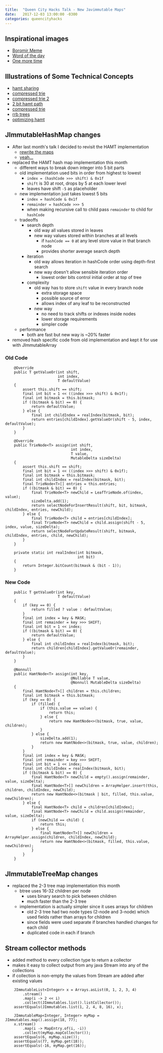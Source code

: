 ```yaml
---
title:  "Queen City Hacks Talk - New Javimmutable Maps"
date:   2017-12-03 13:00:00 -0300
categories: queencityhacks
---
```

## Inspirational images

- [Boromir Meme](http://vitiy.info/wp-content/uploads/2015/06/immutability.png)
- [Word of the day](https://i.pinimg.com/originals/28/e6/61/28e66144939c77ddb63b6fe528fd34a2.jpg)
- [One more time](http://jr0cket.co.uk/slides/images/mutable-state-reservior-dogs-say-mutable-state-one-more-time.png)


## Illustrations of Some Technical Concepts
- [hamt sharing](http://images.slideplayer.com/28/9400728/slides/slide_21.jpg)
- [compressed trie](https://image.slidesharecdn.com/harshitagarwal11100en006semminarppt-150510121220-lva1-app6892/95/suffix-tree-and-suffix-array-8-638.jpg?cb=1431260294)
- [compressed trie 2](http://img.blog.csdn.net/20151111171557146?watermark/2/text/aHR0cDovL2Jsb2cuY3Nkbi5uZXQv/font/5a6L5L2T/fontsize/400/fill/I0JBQkFCMA==/dissolve/70/gravity/Center)
- [2 bit hamt path](http://moaazsidat.com/assets/react-immutable/02-BitmappedArrayTrie.gif)
- [compressed trie](http://www.csie.ntnu.edu.tw/~u91029/Trie6.png)
- [rrb trees](https://infoscience.epfl.ch/record/169879/files/RMTrees.pdf)
- [optimizing hamt](https://michael.steindorfer.name/publications/oopsla15.pdf)


## JImmutableHashMap changes

- After last month's talk I decided to revisit the HAMT implementation
    - [rewrite the maps](https://cdn.meme.am/instances/250x250/67313034/rewrite-all-the-maps.jpg)
    - [yeah...](https://memegenerator.net/img/instances/500x/62231893/yeah-if-you-could-just-rewrite-all-that-code-asap-thatd-be-greaaaaat.jpg)
- replaced the HAMT hash map implementation this month
    - different ways to break down integer into 5 bit parts
    - old implementation used bits in order from highest to lowest
        - `index = (hashCode >>> shift) & 0x1f`
        - `shift` is 30 at root, drops by 5 at each lower level
        - leaves have shift `-5` as placeholder
    - new implementation just takes lowest 5 bits
        - `index = hashCode & 0x1f`
        - `remainder = hashCode >>> 5`
        - when making recursive call to child pass `remainder` to child for `hashCode`
    - tradeoffs
        - search depth
            - old way all values stored in leaves
            - new way values stored within branches at all levels
                - if `hashCode == 0` at any level store value in that branch node
                - provides shorter average search depth
        - iteration
            - old way allows iteration in hashCode order using depth-first search
            - new way doesn't allow sensible iteration order
                - lowest order bits control initial order at top of tree
        - complexity
            - old way has to store `shift` value in every branch node
                - extra storage space
                - possible source of error
                - allows index of any leaf to be reconstructed
            - new way
                - no need to track shifts or indexes inside nodes
                - lower storage requirements
                - simpler code
    - performance
        - both are fast but new way is ~20% faster
- removed hash specific code from old implementation and kept it for use with JImmutableArray

### Old Code

````
    @Override
    public T getValueOr(int shift,
                        int index,
                        T defaultValue)
    {
        assert this.shift == shift;
        final int bit = 1 << ((index >>> shift) & 0x1f);
        final int bitmask = this.bitmask;
        if ((bitmask & bit) == 0) {
            return defaultValue;
        } else {
            final int childIndex = realIndex(bitmask, bit);
            return entries[childIndex].getValueOr(shift - 5, index, defaultValue);
        }
    }

    @Override
    public TrieNode<T> assign(int shift,
                              int index,
                              T value,
                              MutableDelta sizeDelta)
    {
        assert this.shift == shift;
        final int bit = 1 << ((index >>> shift) & 0x1f);
        final int bitmask = this.bitmask;
        final int childIndex = realIndex(bitmask, bit);
        final TrieNode<T>[] entries = this.entries;
        if ((bitmask & bit) == 0) {
            final TrieNode<T> newChild = LeafTrieNode.of(index, value);
            sizeDelta.add(1);
            return selectNodeForInsertResult(shift, bit, bitmask, childIndex, entries, newChild);
        } else {
            final TrieNode<T> child = entries[childIndex];
            final TrieNode<T> newChild = child.assign(shift - 5, index, value, sizeDelta);
            return selectNodeForUpdateResult(shift, bitmask, childIndex, entries, child, newChild);
        }
    }

    private static int realIndex(int bitmask,
                                 int bit)
    {
        return Integer.bitCount(bitmask & (bit - 1));
    }
````


### New Code

````
    public T getValueOr(int key,
                        T defaultValue)
    {
        if (key == 0) {
            return filled ? value : defaultValue;
        }
        final int index = key & MASK;
        final int remainder = key >>> SHIFT;
        final int bit = 1 << index;
        if ((bitmask & bit) == 0) {
            return defaultValue;
        } else {
            final int childIndex = realIndex(bitmask, bit);
            return children[childIndex].getValueOr(remainder, defaultValue);
        }
    }

    @Nonnull
    public HamtNode<T> assign(int key,
                              @Nullable T value,
                              @Nonnull MutableDelta sizeDelta)
    {
        final HamtNode<T>[] children = this.children;
        final int bitmask = this.bitmask;
        if (key == 0) {
            if (filled) {
                if (this.value == value) {
                    return this;
                } else {
                    return new HamtNode<>(bitmask, true, value, children);
                }
            } else {
                sizeDelta.add(1);
                return new HamtNode<>(bitmask, true, value, children);
            }
        }
        final int index = key & MASK;
        final int remainder = key >>> SHIFT;
        final int bit = 1 << index;
        final int childIndex = realIndex(bitmask, bit);
        if ((bitmask & bit) == 0) {
            final HamtNode<T> newChild = empty().assign(remainder, value, sizeDelta);
            final HamtNode<T>[] newChildren = ArrayHelper.insert(this, children, childIndex, newChild);
            return new HamtNode<>(bitmask | bit, filled, this.value, newChildren);
        } else {
            final HamtNode<T> child = children[childIndex];
            final HamtNode<T> newChild = child.assign(remainder, value, sizeDelta);
            if (newChild == child) {
                return this;
            } else {
                final HamtNode<T>[] newChildren = ArrayHelper.assign(children, childIndex, newChild);
                return new HamtNode<>(bitmask, filled, this.value, newChildren);
            }
        }
    }
````

## JImmutableTreeMap changes

- replaced the 2-3 tree map implementation this month
    - btree uses 16-32 children per node
        - uses binary search to pick between children
        - much faster than the 2-3 tree
    - implementation is actually simpler since it uses arrays for children
        - old 2-3 tree had two node types (2-node and 3-node) which used fields rather than arrays for children
        - since fields were used separate if branches handled changes for each child
        - duplicated code in each if branch

## Stream collector methods

- added method to every collection type to return a collector
- makes it easy to collect output from any java Stream into any of the collections
- if collection is non-empty the values from Stream are added after existing values

````
    JImmutableList<Integer> x = Arrays.asList(0, 1, 2, 3, 4)
        .stream()
        .map(i -> 2 << i)
        .collect(JImmutables.list().listCollector());
    assertEquals(JImmutables.list(1, 2, 4, 8, 16), x);
    
    JImmutableMap<Integer, Integer> myMap = JImmutables.map().assign(18, 77);
    x.stream()
        .map(i -> MapEntry.of(i, -i))
        .collect(myMap.mapCollector());
    assertEquals(6, myMap.size());
    assertEquals(77, myMap.get(18));
    assertEquals(-16, myMap.get(16));
````



